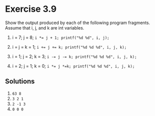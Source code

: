 # Exercise 3.9

Show the output produced by each of the following program fragments.
Assume that i, j, and k are int variables.

1. i = 7; j = 8;
   `i *= j + 1;
	 printf("%d %d", i, j);`

2. i = j = k = 1;
  `i += j += k;
	printf("%d %d %d", i, j, k);`

3. i = 1; j = 2; k = 3;
	`i -= j -= k;
	printf("%d %d %d", i, j, k);`

4. i = 2; j = 1; k = 0;
	`i *= j *=k;
	printf("%d %d %d", i, j, k);`

## Solutions

1. `63 8`
2. `3 2 1`
3. `2 -1 3`
4. `0 0 0`
